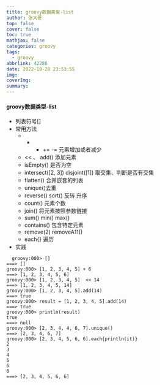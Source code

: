 ```yaml
---
title: groovy数据类型-list
author: 张大哥
top: false
cover: false
toc: true
mathjax: false
categories: groovy
tags:
  - groovy
abbrlink: 42286
date: 2022-10-28 23:53:55
img:
coverImg:
summary:
---
```


#### groovy数据类型-list

* 列表符号[]
* 常用方法
    *  + - += -= 元素增加或者减少
    * << 、 add() 添加元素
    *  isEmpty() 是否为空
    *  intersect([2, 3]) disjoint([1]) 取交集、判断是否有交集
    *  flatten() 合并嵌套的列表
    *  unique()去重
    *  reverse() sort() 反转 升序
    *  count() 元素个数
    *  join() 将元素按照参数链接
    *  sum() min() max() 
    *  contains() 包含特定元素
    *  remove(2) removeA11()
    *  each{} 遍历 
* 实践
```
  groovy:000> []
===> []
groovy:000> [1, 2, 3, 4, 5] + 6
===> [1, 2, 3, 4, 5, 6]
groovy:000> [1, 2, 3, 4, 5]  << 14
===> [1, 2, 3, 4, 5, 14]
groovy:000> [1, 2, 3, 4, 5].add(14)
===> true
groovy:000> result = [1, 2, 3, 4, 5].add(14)
===> true
groovy:000> println(result)
true
===> null
groovy:000> [2, 3, 4, 4, 6, 7].unique()
===> [2, 3, 4, 6, 7]
groovy:000> [2, 3, 4, 5, 6, 6].each{println(it)}
2
3
4
5
6
6
===> [2, 3, 4, 5, 6, 6]
```